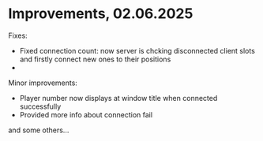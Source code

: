 # Improvements, 02.06.2025

Fixes:
- Fixed connection count: now server is chcking disconnected client slots and firstly connect new ones to their positions
- 

Minor improvements:
- Player number now displays at window title when connected successfully
- Provided more info about connection fail

and some others...